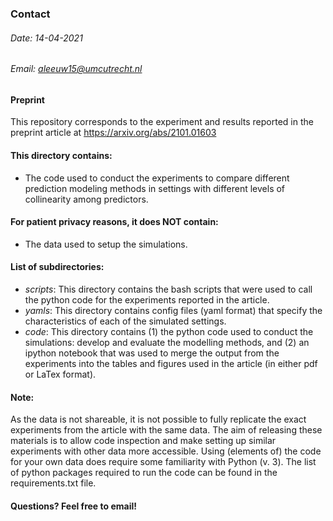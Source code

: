 ### Contact 
###### Date: 14-04-2021
###### Email: aleeuw15@umcutrecht.nl


#### Preprint
This repository corresponds to the experiment and results reported in the preprint article at https://arxiv.org/abs/2101.01603

#### This directory contains:
- The code used to conduct the experiments to compare different prediction modeling methods in settings with different levels of collinearity among predictors.

#### For patient privacy reasons, it does NOT contain:
- The data used to setup the simulations.

#### List of subdirectories:
- _scripts_: This directory contains the bash scripts that were used to call the python code for the experiments reported in the article.
- _yamls_: This directory contains config files (yaml format) that specify the characteristics of each of the simulated settings.
- _code_: This directory contains (1) the python code used to conduct the simulations: develop and evaluate the modelling methods, and (2) an ipython notebook that was used to merge the output from the experiments into the tables and figures used in the article (in either pdf or LaTex format).


#### Note: 
As the data is not shareable, it is not possible to fully replicate the exact experiments from the article with the same data. The aim of releasing these materials is to allow code inspection and make setting up similar experiments with other data more accessible. Using (elements of) the code for your own data does require some familiarity with Python (v. 3). The list of python packages required to run the code can be found in the requirements.txt file.

#### Questions? Feel free to email!
